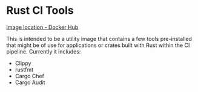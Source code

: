 # Rust CI Tools

[Image location - Docker Hub](https://hub.docker.com/repository/docker/naamancurtis/rust_ci_tools)

This is intended to be a utility image that contains a few tools
pre-installed that might be of use for applications or crates built with Rust within the CI pipeline. Currently it
includes:

- Clippy
- rustfmt
- Cargo Chef
- Cargo Audit
